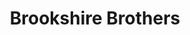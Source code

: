 ---
title: "Brookshire Brothers"
url: /lufkin/brookshire-brothers-west-frank-avenue/
shop: supermarket
---
